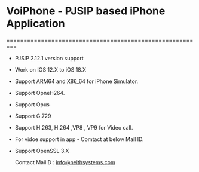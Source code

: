 # VoiPhone - PJSIP based iPhone Application 
=========================================================
* PJSIP 2.12.1 version support
* Work on IOS 12.X to iOS 18.X
* Support ARM64 and X86_64 for iPhone Simulator.
* Support OpneH264.
* Support Opus
* Support G.729
* Support H.263, H.264 ,VP8 , VP9 for Video call. 
* For vidoe support in app - Comtact at below Mail ID.
* Support OpenSSL 3.X

  Contact MailID : info@neithsystems.com



